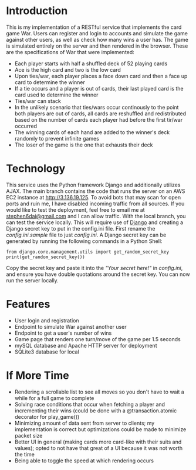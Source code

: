 # Introduction
This is my implementation of a RESTful service that implements the card game War. Users can register and login to accounts and simulate the game against other users, as well as check how many wins a user has. The game is simulated entirely on the server and then rendered in the browser.
These are the specifications of War that were implemented:
- Each player starts with half a shuffled deck of 52 playing cards
- Ace is the high card and two is the low card
- Upon ties/war, each player places a face down card and then a face up card to determine the winner
- If a tie occurs and a player is out of cards, their last played card is the card used to determine the winner
- Ties/war can stack
- In the unlikely scenario that ties/wars occur continously to the point both players are out of cards, all cards are reshuffled and redistributed based on the number of cards each player had before the first tir/war occurred
- The winning cards of each hand are added to the winner's deck randomly to prevent infinite games
- The loser of the game is the one that exhausts their deck

# Technology
This service uses the Python framework Django and additionally utilizes AJAX. The main branch contains the code that runs the server on an AWS EC2 instance at http://3.136.19.125. To avoid bots that may scan for open ports and ruin me, I have disabled incoming traffic from all sources.
If you would like to test the deployment, feel free to email me at stephen6dai@gmail.com and I can allow traffic.
With the local branch, you can test the service locally. This will require use of [Django](https://www.djangoproject.com/) and creating a Django secret key to put in the config.ini file. First rename the *config.ini.sample* file to just *config.ini*. A Django secret key can be generated by running the following commands in a Python Shell:
```
from django.core.management.utils import get_random_secret_key
print(get_random_secret_key())
```
Copy the secret key and paste it into the *"Your secret here!"* in *config.ini*, and ensure you have double quotations around the secret key.
You can now run the server locally.

# Features
- User login and registration
- Endpoint to simulate War against another user
- Endpoint to get a user's number of wins
- Game page that renders one turn/move of the game per 1.5 seconds
- mySQL database and Apache HTTP server for deployment
- SQLite3 database for local

# If More Time
- Rendering a scrollable list to see all moves so you don't have to wait a while for a full game to complete
- Solving race conditions that occur when fetching a player and incrementing their wins (could be done with a @transaction.atomic decorator for play_game())
- Minimizing amount of data sent from server to clients; my implementation is correct but optimizations could be made to minimize packet size
- Better UI in general (making cards more card-like with their suits and values); opted to not have that great of a UI because it was not worth the time
- Being able to toggle the speed at which rendering occurs
